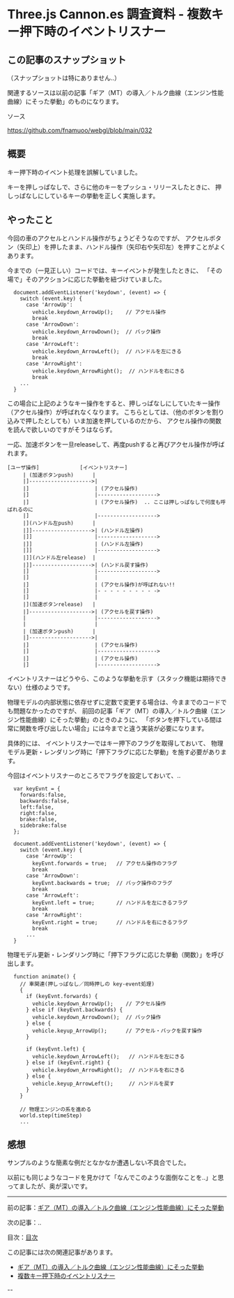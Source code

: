 # Three.js Cannon.es 調査資料 - 複数キー押下時のイベントリスナー

## この記事のスナップショット

（スナップショットは特にありません..）

関連するソースは以前の記事「ギア（MT）の導入／トルク曲線（エンジン性能曲線）にそった挙動」のものになります。

ソース

https://github.com/fnamuoo/webgl/blob/main/032


## 概要

キー押下時のイベント処理を誤解していました。

キーを押しっぱなしで、さらに他のキーをプッシュ・リリースしたときに、
押しっぱなしにしているキーの挙動を正しく実施します。


## やったこと

今回の車のアクセルとハンドル操作がちょうどそうなのですが、
アクセルボタン（矢印上）を押したまま、ハンドル操作（矢印右や矢印左）を押すことがよくあります。

今までの（一見正しい）コードでは、キーイベントが発生したときに、
「その場で」そのアクションに応じた挙動を紐づけていました。

```js:今までの（一見正しい）コード
  document.addEventListener('keydown', (event) => {
    switch (event.key) {
      case 'ArrowUp':
        vehicle.keydown_ArrowUp();    // アクセル操作
        break
      case 'ArrowDown':
        vehicle.keydown_ArrowDown();  // バック操作
        break
      case 'ArrowLeft':
        vehicle.keydown_ArrowLeft();  // ハンドルを左にきる
        break
      case 'ArrowRight':
        vehicle.keydown_ArrowRight();  // ハンドルを右にきる
        break
    ...
  }
```

この場合に上記のようなキー操作をすると、押しっぱなしにしていたキー操作（アクセル操作）が呼ばれなくなります。
こちらとしては、（他のボタンを割り込みで押したとしても）いま加速を押しているのだから、
アクセル操作の関数を読んで欲しいのですがそうはならず。

一応、加速ボタンを一旦releaseして、再度pushすると再びアクセル操作が呼ばれます。

```fig:シーケンス図っぽいもの
[ユーザ操作]             [イベントリスナー]
     | (加速ボタンpush)      |
     |]-------------------->|
     |]                     | (アクセル操作)
     |]                     |------------------->
     |]                     | (アクセル操作)  .. ここは押しっぱなしで何度も呼ばれるのに
     |]                     |------------------->
     |](ハンドル左push)      |
     |]]------------------->| (ハンドル左操作)
     |]]                    |------------------->
     |]]                    | (ハンドル左操作)
     |]]                    |------------------->
     |]](ハンドル左release)  |
     |]]------------------->| (ハンドル戻す操作)
     |]                     |------------------->
     |]                     |
     |]                     | (アクセル操作)が呼ばれない!!
     |]                     |- - - - - - - - - ->
     |]                     |
     |](加速ボタンrelease)   |
     |]-------------------->| (アクセルを戻す操作)
     |                      |------------------->
     |                      |
     | (加速ボタンpush)      |
     |]-------------------->|
     |]                     | (アクセル操作)
     |]                     |------------------->
     |]                     | (アクセル操作)
     |]                     |------------------->
```

イベントリスナーはどうやら、このような挙動を示す（スタック機能は期待できない）仕様のようです。


物理モデルの内部状態に依存せずに定数で変更する場合は、今ままでのコードでも問題なかったのですが、
前回の記事「ギア（MT）の導入／トルク曲線（エンジン性能曲線）にそった挙動」のときのように、
「ボタンを押下している間は常に関数を呼び出したい場合」には今までと違う実装が必要になります。

具体的には、
イベントリスナ―ではキー押下のフラグを取得しておいて、
物理モデル更新・レンダリング時に「押下フラグに応じた挙動」を施す必要があります。

今回はイベントリスナーのところでフラグを設定しておいて、..  

```js:修正コード（イベントリスナー部分）
  var keyEvnt = {
    forwards:false,
    backwards:false,
    left:false,
    right:false,
    brake:false,
    sidebrake:false
  };

  document.addEventListener('keydown', (event) => {
    switch (event.key) {
      case 'ArrowUp':
        keyEvnt.forwards = true;   // アクセル操作のフラグ
        break
      case 'ArrowDown':
        keyEvnt.backwards = true;  // バック操作のフラグ
        break
      case 'ArrowLeft':
        keyEvnt.left = true;       // ハンドルを左にきるフラグ
        break
      case 'ArrowRight':
        keyEvnt.right = true;      // ハンドルを右にきるフラグ
        break
      ...
  }
```

物理モデル更新・レンダリング時に「押下フラグに応じた挙動（関数）」を呼び出します。

```js:修正コード（レンダリング部分）
  function animate() {
    // 車関連(押しっぱなし／同時押しの key-event処理)
    {
      if (keyEvnt.forwards) {
        vehicle.keydown_ArrowUp();    // アクセル操作
      } else if (keyEvnt.backwards) {
        vehicle.keydown_ArrowDown();  // バック操作
      } else {
        vehicle.keyup_ArrowUp();      // アクセル・バックを戻す操作
      }

      if (keyEvnt.left) {
        vehicle.keydown_ArrowLeft();   // ハンドルを左にきる
      } else if (keyEvnt.right) {
        vehicle.keydown_ArrowRight();  // ハンドルを右にきる
      } else {
        vehicle.keyup_ArrowLeft();     // ハンドルを戻す
      }
    }

    // 物理エンジンの系を進める
    world.step(timeStep)
    ...
```

## 感想

サンプルのような簡素な例だとなかなか遭遇しない不具合でした。

以前にも同じようなコードを見かけて「なんでこのような面倒なことを..」と思ってましたが、奥が深いです。



------------------------------------------------------------

前の記事：[ギア（MT）の導入／トルク曲線（エンジン性能曲線）にそった挙動](032.md)

次の記事：..


目次：[目次](000.md)

この記事には次の関連記事があります。

- [ギア（MT）の導入／トルク曲線（エンジン性能曲線）にそった挙動](032.md)
- [複数キー押下時のイベントリスナー](033.md)

--